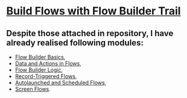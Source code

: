 # [Build Flows with Flow Builder Trail](https://trailhead.salesforce.com/content/learn/trails/build-flows-with-flow-builder)

## Despite those attached in repository, I have already realised following modules:
* [Flow Builder Basics](https://trailhead.salesforce.com/content/learn/modules/flow-basics?trail_id=build-flows-with-flow-builder),
* [Data and Actions in Flows](https://trailhead.salesforce.com/content/learn/modules/data-and-actions-in-flows?trail_id=build-flows-with-flow-builder),
* [Flow Builder Logic](https://trailhead.salesforce.com/content/learn/modules/flow-build-logic?trail_id=build-flows-with-flow-builder),
* [Record-Triggered Flows](https://trailhead.salesforce.com/content/learn/modules/record-triggered-flows?trail_id=build-flows-with-flow-builder),
* [Autolaunched and Scheduled Flows](https://trailhead.salesforce.com/content/learn/modules/autolaunched-scheduled-flows?trail_id=build-flows-with-flow-builder),
* [Screen Flows](https://trailhead.salesforce.com/content/learn/modules/screen-flows?trail_id=build-flows-with-flow-builder).
